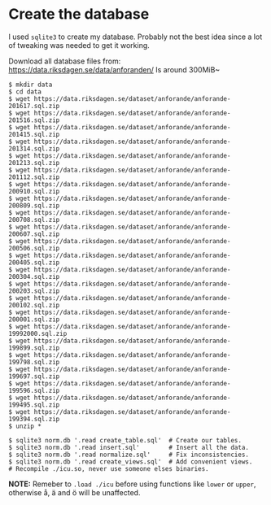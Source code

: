 # Create the database

I used `sqlite3` to create my database. Probably not the best idea since a lot
of tweaking was needed to get it working.

Download all database files from: https://data.riksdagen.se/data/anforanden/
Is around 300MiB~

```shell
$ mkdir data
$ cd data
$ wget https://data.riksdagen.se/dataset/anforande/anforande-201617.sql.zip
$ wget https://data.riksdagen.se/dataset/anforande/anforande-201516.sql.zip
$ wget https://data.riksdagen.se/dataset/anforande/anforande-201415.sql.zip
$ wget https://data.riksdagen.se/dataset/anforande/anforande-201314.sql.zip
$ wget https://data.riksdagen.se/dataset/anforande/anforande-201213.sql.zip
$ wget https://data.riksdagen.se/dataset/anforande/anforande-201112.sql.zip
$ wget https://data.riksdagen.se/dataset/anforande/anforande-200910.sql.zip
$ wget https://data.riksdagen.se/dataset/anforande/anforande-200809.sql.zip
$ wget https://data.riksdagen.se/dataset/anforande/anforande-200708.sql.zip
$ wget https://data.riksdagen.se/dataset/anforande/anforande-200607.sql.zip
$ wget https://data.riksdagen.se/dataset/anforande/anforande-200506.sql.zip
$ wget https://data.riksdagen.se/dataset/anforande/anforande-200405.sql.zip
$ wget https://data.riksdagen.se/dataset/anforande/anforande-200304.sql.zip
$ wget https://data.riksdagen.se/dataset/anforande/anforande-200203.sql.zip
$ wget https://data.riksdagen.se/dataset/anforande/anforande-200102.sql.zip
$ wget https://data.riksdagen.se/dataset/anforande/anforande-200001.sql.zip
$ wget https://data.riksdagen.se/dataset/anforande/anforande-19992000.sql.zip
$ wget https://data.riksdagen.se/dataset/anforande/anforande-199899.sql.zip
$ wget https://data.riksdagen.se/dataset/anforande/anforande-199798.sql.zip
$ wget https://data.riksdagen.se/dataset/anforande/anforande-199697.sql.zip
$ wget https://data.riksdagen.se/dataset/anforande/anforande-199596.sql.zip
$ wget https://data.riksdagen.se/dataset/anforande/anforande-199495.sql.zip
$ wget https://data.riksdagen.se/dataset/anforande/anforande-199394.sql.zip
$ unzip *
```

```shell
$ sqlite3 norm.db '.read create_table.sql'  # Create our tables.
$ sqlite3 norm.db '.read insert.sql'		# Insert all the data.
$ sqlite3 norm.db '.read normalize.sql'		# Fix inconsistencies.
$ sqlite3 norm.db '.read create_views.sql'  # Add convenient views.
# Recompile ./icu.so, never use someone elses binaries.
```

**NOTE:**
Remeber to `.load ./icu` before using functions like `lower` or `upper`, otherwise å, ä and ö will be unaffected.

